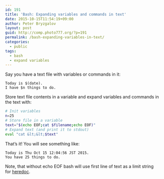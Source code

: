 ```yaml
---
id: 191
title: 'Bash: Expanding variables and commands in text'
date: 2015-10-15T11:54:19+09:00
author: Peter Bryzgalov
layout: post
guid: http://comp.photo777.org/?p=191
permalink: /bash-expanding-variables-in-text/
categories:
  - public
tags:
  - bash
  - expand variables
---
```

Say you have a text file with variables or commands in it:

```text
Today is $(date).
I have $n things to do.
```

Store text file contents in a variable and expand variables and commands in the text with:

```bash
# Init variables
n=25
# Store file in a variable
text="$(echo EOF;cat $filename;echo EOF)"
# Expand text (and print it to stdout)
eval "cat &lt;&lt;$text"
```

That&#8217;s it! You will see something like:

```text
Today is Thu Oct 15 12:04:56 JST 2015.
You have 25 things to do.
```

Note, that without <span class="lang:default decode:true crayon-inline">echo EOF</span> bash will use first line of text as a limit string for <a href="http://tldp.org/LDP/abs/html/here-docs.html" target="_blank">heredoc</a>.